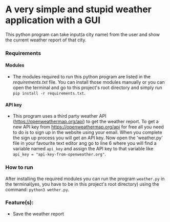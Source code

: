 # A very simple and stupid weather application with a GUI

This python program can take input(a city name) from the user and show the current weather report of that city.

### Requirements

  #### Modules
  - The modules required to run this python program are listed in the *requirements.txt* file. You can install those modules manually or you can open the terminal and go to this project's root directory and simply run
`pip install -r requirements.txt`.
  #### API key
  - This program uses a third party weather API (https://openweathermap.org/api) to get the weather report. To get a new API key from https://openweathermap.org/api for free all you need to do is to sign up in the website using your email. When you complete the sign up process you will get an API key. Now open the 'weather.py' file in your favourite text editor ang go to line 6 where you will find a variable named `api_key` and assign the API key to that variable like `api_key = "api-key-from-openweather.org"`.

### How to run
After installing the required modules you can run the program `weather.py` in the terminal(yes, you have to be in this project's root directory) using the command:
`python3 wether.py`.


### Feature(s):
- Save the weather report
